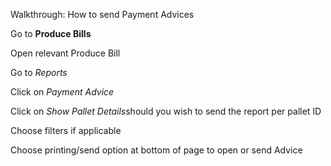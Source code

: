Walkthrough: How to send Payment Advices

Go to **Produce Bills**

Open relevant Produce Bill 

Go to *Reports*

Click on *Payment Advice*

Click on *Show Pallet Details*should you wish to send the report per pallet ID

Choose filters if applicable

Choose printing/send option at bottom of page to open or send Advice


